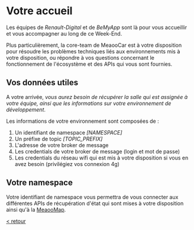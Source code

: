 # Votre accueil

Les équipes de *Renault-Digital* et de *BeMyApp* sont là pour vous accueillir et vous accompagner au long de ce Week-End.

Plus particulièrement, la core-team de MeaooCar est à votre disposition pour résoudre les problèmes techniques liés aux environnements mis à votre disposition, ou répondre à vos questions concernant le fonctionnement de l'écosystème et des APIs qui vous sont fournies.

## Vos données utiles

A votre arrivée, *vous aurez besoin de récupérer la salle qui est assignée à votre équipe, ainsi que les informations sur votre environnement de développement*.

Les informations de votre environnement sont composées de :
1. Un identifiant de namespace *[NAMESPACE]*
1. Un préfixe de topic *[TOPIC_PREFIX]*
1. L'adresse de votre broker de message
1. Les credentials de votre broker de message (login et mot de passe)
1. Les credentials du réseau wifi qui est mis à votre disposition si vous en avez besoin (privilégiez vos connexion 4g)

## Votre namespace

Votre identifiant de namespace vous permettra de vous connecter aux différentes APIs de récupération d'état qui sont mises à votre disposition ainsi qu'à la [MeaooMap](map.md).

[< retour](README.md)